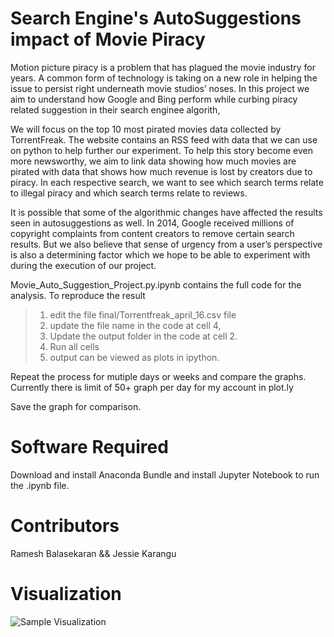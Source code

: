 # Search Engine's AutoSuggestions impact of Movie Piracy

Motion picture piracy is a problem that has plagued the movie industry for years. A common form of technology is taking on a new role in helping the issue to persist right underneath movie studios’ noses. In this project we aim to understand how Google and Bing perform while curbing piracy related suggestion in their search enginee algorith,

We will focus on the top 10 most pirated movies data collected by TorrentFreak. The website contains an RSS feed with data that we can use on python to help further our experiment. To help this story become even more newsworthy, we aim to link data showing how much movies are pirated with data that shows how much revenue is lost by creators due to piracy. In each respective search, we want to see which search terms relate to illegal piracy and which search terms relate to reviews. 

It is possible that some of the algorithmic changes have affected the results seen in autosuggestions as well. In 2014, Google received millions of copyright complaints from content creators to remove certain search results. But we also believe that sense of urgency from a user’s perspective is also a determining factor which we hope to be able to experiment with during the execution of our project. 


Movie_Auto_Suggestion_Project.py.ipynb contains the full code for the analysis. To reproduce the result

> 1. edit the file final/Torrentfreak_april_16.csv file 
> 2. update the file name in the code at cell 4,
> 3. Update the output folder in the code at cell 2.
> 4. Run all cells
> 5. output can be viewed as plots in ipython.

Repeat the process for mutiple days or weeks and compare the graphs. 
Currently there is limit of 50+ graph per day for my account in plot.ly

Save the graph for comparison.

# Software Required
Download and install Anaconda Bundle and install Jupyter Notebook to run the .ipynb file.

# Contributors
Ramesh Balasekaran && 
Jessie Karangu

# Visualization
![Sample Visualization](http://rameshbalasekaran.com/Files/Box_office.jpg "Visualization")
